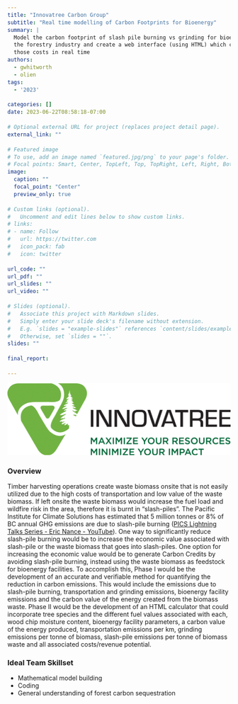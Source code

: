 ```yaml
---
title: "Innovatree Carbon Group"
subtitle: "Real time modelling of Carbon Footprints for Bioenergy"
summary: |
  Model the carbon footprint of slash pile burning vs grinding for bioenergy in
  the forestry industry and create a web interface (using HTML) which can report
  those costs in real time
authors:
  - gwhitworth
  - olien
tags:
  - '2023'

categories: []
date: 2023-06-22T08:58:18-07:00

# Optional external URL for project (replaces project detail page).
external_link: ""

# Featured image
# To use, add an image named `featured.jpg/png` to your page's folder.
# Focal points: Smart, Center, TopLeft, Top, TopRight, Left, Right, BottomLeft, Bottom, BottomRight.
image:
  caption: ""
  focal_point: "Center"
  preview_only: true

# Custom links (optional).
#   Uncomment and edit lines below to show custom links.
# links:
# - name: Follow
#   url: https://twitter.com
#   icon_pack: fab
#   icon: twitter

url_code: ""
url_pdf: ""
url_slides: ""
url_video: ""

# Slides (optional).
#   Associate this project with Markdown slides.
#   Simply enter your slide deck's filename without extension.
#   E.g. `slides = "example-slides"` references `content/slides/example-slides.md`.
#   Otherwise, set `slides = ""`.
slides: ""

final_report:

---
```

![](InnovatreeLogo.png)

### Overview
Timber harvesting operations create waste biomass onsite that is not easily
utilized due to the high costs of transportation and low value of the waste
biomass. If left onsite the waste biomass would increase the fuel load and
wildfire risk in the area, therefore it is burnt in “slash-piles”. The Pacific
Institute for Climate Solutions has estimated that 5 million tonnes or 8% of BC
annual GHG emissions are due to slash-pile burning ([PICS Lightning Talks Series - Eric Nance - YouTube](https://www.youtube.com/watch?v=dcH07D0YNZw&t=99s)). One
way to significantly reduce slash-pile burning would be to increase the
economic value associated with slash-pile or the waste biomass that goes into
slash-piles. One option for increasing the economic value would be to generate
Carbon Credits by avoiding slash-pile burning, instead using the waste biomass
as feedstock for bioenergy facilities. To accomplish this, Phase I would be
the development of an accurate and verifiable method for quantifying the
reduction in carbon emissions. This would include the emissions due to
slash-pile burning, transportation and grinding emissions, bioenergy facility
emissions and the carbon value of the energy created from the biomass waste.
Phase II would be the development of an HTML calculator that could incorporate
tree species and the different fuel values associated with each, wood chip
moisture content, bioenergy facility parameters, a carbon value of the energy
produced, transportation emissions per km, grinding emissions per tonne of
biomass, slash-pile emissions per tonne of biomass waste and all associated
costs/revenue potential.


### Ideal Team Skillset
* Mathematical model building
* Coding
* General understanding of forest carbon sequestration

